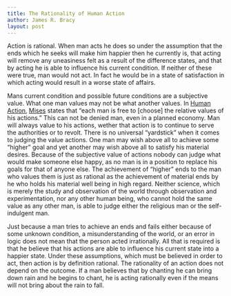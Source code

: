 ```yaml
---
title: The Rationality of Human Action
author: James R. Bracy
layout: post
---
```


Action is rational. When man acts he does so under the assumption
that the ends which he seeks will make him happier then he currently is, that
acting will remove any uneasiness felt as a result of the difference states,
and that by acting he is able to influence his current condition. If neither
of these were true, man would not act. In fact he would be in a state of
satisfaction in which acting would result in a worse state of affairs.

Mans current condition and possible future conditions are a subjective value.
What one man values may not be what another values. In [Human Action](http://en.wikipedia.org/wiki/Human_Action), [Mises](http://en.wikipedia.org/wiki/Ludwig_von_Mises) states that &#8220;each man is free to [choose] the relative values of his actions.&#8221; This can not be denied man, even in
a planned economy. Man will always value to his actions, wether that action is to
continue to serve the authorities or to revolt. There is no universal &#8220;yardstick&#8221; when it comes to
judging the value actions. One man may wish above all to achieve some &#8220;higher&#8221;
goal and yet another may wish above all to satisfy his material desires.
Because of the subjective value of actions nobody can judge what would make
someone else happy, as no man is in a position to replace his goals for that
of anyone else. The achievement of &#8220;higher&#8221; ends to the man who values them is
just as rational as the achievement of material ends by he who holds his material well being in
high regard. Neither science, which is merely the study and observation of the
world through observation and experimentation, nor any other human being, who
cannot hold the same value as any other man, is able to judge either the
religious man or the self-indulgent man.

Just because a man tries to achieve an ends and fails either because of some
unknown condition, a misunderstanding of the world, or an error in logic does not mean that the person acted
irrationally. All that is required is that he believe that his actions are
able to influence his current state into a happier state. Under these
assumptions, which must be believed in order to act, then action is by
definition rational. The rationality of an action does not depend on the
outcome. If a man believes that by chanting he can bring down rain and he
begins to chant, he is acting rationally even if the means will not bring
about the rain to fall.